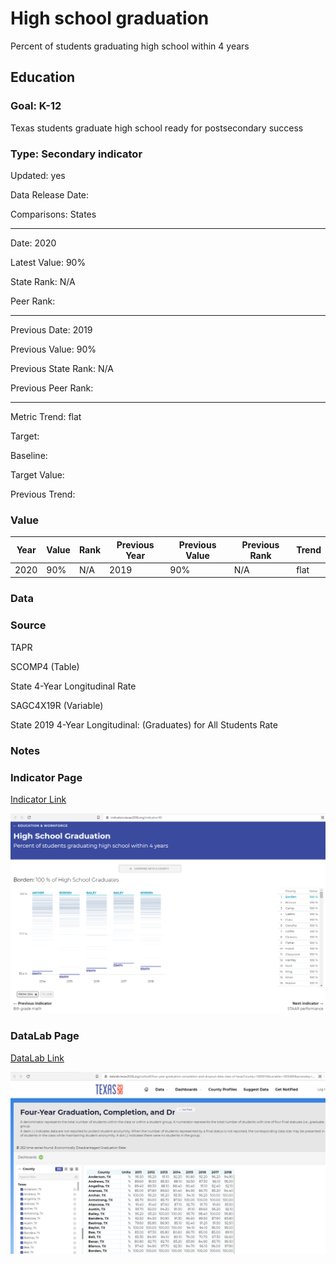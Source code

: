 # High school graduation

Percent of students graduating high school within 4 years

## Education

### Goal: K-12

Texas students graduate high school ready for postsecondary success

### Type: Secondary indicator

Updated: yes

Data Release Date: 

Comparisons: States


----

Date: 2020

Latest Value: 90% 

State Rank: N/A

Peer Rank: 


----

Previous Date: 2019

Previous Value: 90%

Previous State Rank: N/A

Previous Peer Rank: 


----
Metric Trend: flat

Target: 

Baseline: 

Target Value: 

Previous Trend: 



### Value

| Year |  Value      | Rank     | Previous Year   | Previous Value | Previous Rank | Trend | 
| ----------- | ----------- | ----------- | ----------- | ----------- | ----------- | -----------|
|   2020      | 90%       |     N/A      |    2019     |    90%     | N/A          | flat   |

### Data


### Source
TAPR

SCOMP4 (Table)

State 4-Year Longitudinal Rate

SAGC4X19R (Variable)

State 2019 4-Year Longitudinal: (Graduates) for All Students Rate


### Notes

### Indicator Page

[Indicator Link](https://indicators.texas2036.org/indicator/40)

![Indicator](./images/indicator_grads.PNG)


### DataLab Page

[DataLab Link](https://datalab.texas2036.org/iwztwdf/four-year-graduation-completion-and-dropout-data-class-of-texas?county=1000010&variable=1005480&accesskey=dxanhyf)


![Indicator](./images/datalab_grads.PNG)
